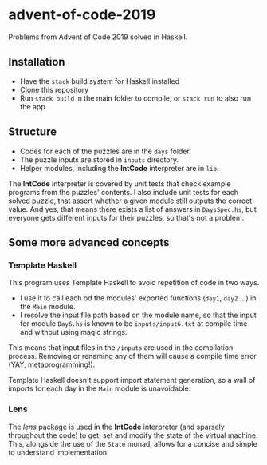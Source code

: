 # advent-of-code-2019

Problems from Advent of Code 2019 solved in Haskell.

## Installation

* Have the `stack` build system for Haskell installed
* Clone this repository
* Run `stack build` in the main folder to compile, or `stack run` to also run the app

## Structure

* Codes for each of the puzzles are in the `days` folder.
* The puzzle inputs are stored in `inputs` directory.
* Helper modules, including the **IntCode** interpreter are in `lib`.

The **IntCode** interpreter is covered by unit tests that check example programs from the puzzles' contents.
I also include unit tests for each solved puzzle, that assert whether a given module still outputs the correct value.
And yes, that means there exists a list of answers in `DaysSpec.hs`, but everyone gets different inputs for their puzzles, so that's not a problem.

## Some more advanced concepts

### Template Haskell

This program uses Template Haskell to avoid repetition of code in two ways.
* I use it to call each od the modules' exported functions (`day1`, `day2` ...) in the `Main` module.
* I resolve the input file path based on the module name, so that the input for module `Day6.hs` is known to be `inputs/input6.txt` at compile time and without using magic strings.

This means that input files in the `/inputs` are used in the compilation process. Removing or renaming any of them will cause a compile time error (YAY, metaprogramming!).

Template Haskell doesn't support import statement generation, so a wall of imports for each day in the `Main` module is unavoidable.

### Lens

The *lens* package is used in the **IntCode** interpreter (and sparsely throughout the code) to get, set and modify the state of the virtual machine. This, alongside the use of the `State` monad, allows for a concise and simple to understand implementation.